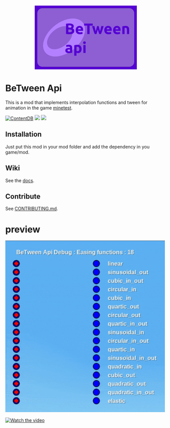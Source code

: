 
<p align=center>
	<img src="screenshot.png">
</p>

# BeTween Api

This is a mod that implements interpolation functions and tween for animation in the game [minetest](https://www.minetest.net/).

[![ContentDB](https://content.minetest.net/packages/_gianpy_/api_between/shields/downloads/)](https://content.minetest.net/packages/_gianpy_/api_between/)
![](https://img.shields.io/github/license/GianptDev/between-api-minetest)
[![](https://img.shields.io/readthedocs/between-api-minetest)](https://between-api-minetest.readthedocs.io/en/stable/)

## Installation

Just put this mod in your mod folder and add the dependency in you game/mod.

## Wiki

See the [docs](https://between-api-minetest.readthedocs.io/en/stable/).

## Contribute

See [CONTRIBUTING.md](/CONTRIBUTING.md).

# preview

<img width=500 src="resources/showcase.gif">

[![Watch the video](https://i9.ytimg.com/vi_webp/QsXYjIiz_fw/mqdefault.webp?v=63072c7e&sqp=CKzanJgG&rs=AOn4CLAMlpZ0xSXNwdNtsb1GQJGYcegm6A)](https://youtu.be/FzuNvx5aFR8)

